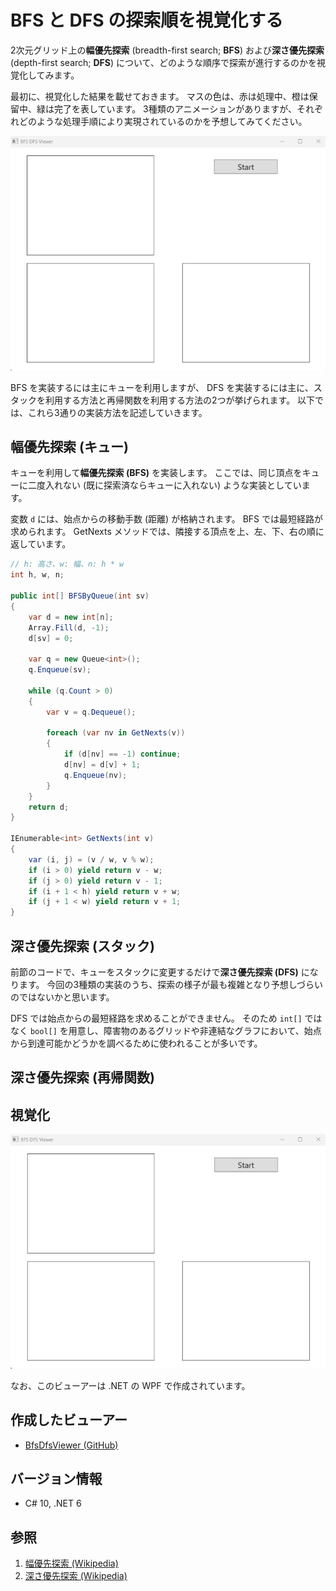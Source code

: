 # BFS と DFS の探索順を視覚化する
2次元グリッド上の**幅優先探索** (breadth-first search; **BFS**) および**深さ優先探索** (depth-first search; **DFS**) について、どのような順序で探索が進行するのかを視覚化してみます。

最初に、視覚化した結果を載せておきます。
マスの色は、赤は処理中、橙は保留中、緑は完了を表しています。
3種類のアニメーションがありますが、それぞれどのような処理手順により実現されているのかを予想してみてください。

![](https://github.com/sakapon/Tools-2024/blob/main/Images/BfsDfs/BfsDfsViewer-1.0.3-Rotation.gif)

BFS を実装するには主にキューを利用しますが、
DFS を実装するには主に、スタックを利用する方法と再帰関数を利用する方法の2つが挙げられます。
以下では、これら3通りの実装方法を記述していきます。

## 幅優先探索 (キュー)
キューを利用して**幅優先探索 (BFS)** を実装します。
ここでは、同じ頂点をキューに二度入れない (既に探索済ならキューに入れない) ような実装としています。

変数 `d` には、始点からの移動手数 (距離) が格納されます。
BFS では最短経路が求められます。
GetNexts メソッドでは、隣接する頂点を上、左、下、右の順に返しています。

```csharp
// h: 高さ、w: 幅、n: h * w
int h, w, n;

public int[] BFSByQueue(int sv)
{
	var d = new int[n];
	Array.Fill(d, -1);
	d[sv] = 0;

	var q = new Queue<int>();
	q.Enqueue(sv);

	while (q.Count > 0)
	{
		var v = q.Dequeue();

		foreach (var nv in GetNexts(v))
		{
			if (d[nv] == -1) continue;
			d[nv] = d[v] + 1;
			q.Enqueue(nv);
		}
	}
	return d;
}

IEnumerable<int> GetNexts(int v)
{
	var (i, j) = (v / w, v % w);
	if (i > 0) yield return v - w;
	if (j > 0) yield return v - 1;
	if (i + 1 < h) yield return v + w;
	if (j + 1 < w) yield return v + 1;
}
```

## 深さ優先探索 (スタック)
前節のコードで、キューをスタックに変更するだけで**深さ優先探索 (DFS)** になります。
今回の3種類の実装のうち、探索の様子が最も複雑となり予想しづらいのではないかと思います。

DFS では始点からの最短経路を求めることができません。
そのため `int[]` ではなく `bool[]` を用意し、障害物のあるグリッドや非連結なグラフにおいて、始点から到達可能かどうかを調べるために使われることが多いです。

## 深さ優先探索 (再帰関数)

## 視覚化

![](https://github.com/sakapon/Tools-2024/blob/main/Images/BfsDfs/BfsDfsViewer-1.0.3-Cross.gif)

なお、このビューアーは .NET の WPF で作成されています。

## 作成したビューアー
- [BfsDfsViewer (GitHub)](https://github.com/sakapon/Tools-2024/tree/main/BfsDfs)

## バージョン情報
- C# 10, .NET 6

## 参照
1. [幅優先探索 (Wikipedia)](https://ja.wikipedia.org/wiki/幅優先探索)
1. [深さ優先探索 (Wikipedia)](https://ja.wikipedia.org/wiki/深さ優先探索)
